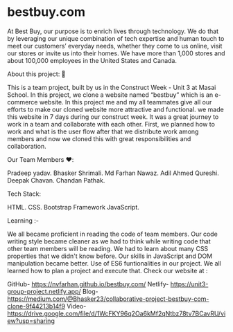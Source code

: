 # bestbuy.com

At Best Buy, our purpose is to enrich lives through technology. We do that by leveraging our unique combination of tech expertise and human touch to meet our customers’ everyday needs, whether they come to us online, visit our stores or invite us into their homes. We have more than 1,000 stores and about 100,000 employees in the United States and Canada.

About this project: 🙌

This is a team project, built by us in the Construct Week - Unit 3 at Masai School. In this project, we clone a website named “bestbuy” which is an e-commerce website. In this project me and my all teammates give all our efforts to make our cloned website more attractive and functional. we made this website in 7 days during our construct week. It was a great journey to work in a team and collaborate with each other. First, we planned how to work and what is the user flow after that we distribute work among members and now we cloned this with great responsibilities and collaboration.

Our Team Members ❤️:

Pradeep yadav.
Bhasker Shrimali.
Md Farhan Nawaz.
Adil Ahmed Qureshi.
Deepak Chavan.
Chandan Pathak.

Tech Stack:

HTML.
CSS.
Bootstrap Framework
JavaScript.

Learning :-

We all became proficient in reading the code of team members.
Our code writing style became cleaner as we had to think while writing code that other team members will be reading.
We had to learn about many CSS properties that we didn't know before.
Our skills in JavaScript and DOM manipulation became better.
Use of ES6 funtionalities in our project.
We all learned how to plan a project and execute that.
Check our website at :

GitHub- https://nvfarhan.github.io/bestbuy.com/
Netlify- https://unit3-group-project.netlify.app/
Blog- https://medium.com/@Bhasker23/collaborative-project-bestbuy-com-clone-9f44213b14f9
Video- https://drive.google.com/file/d/1WcFKY96q2Oa6kMf2qNtbz78tv7BCavRU/view?usp=sharing
